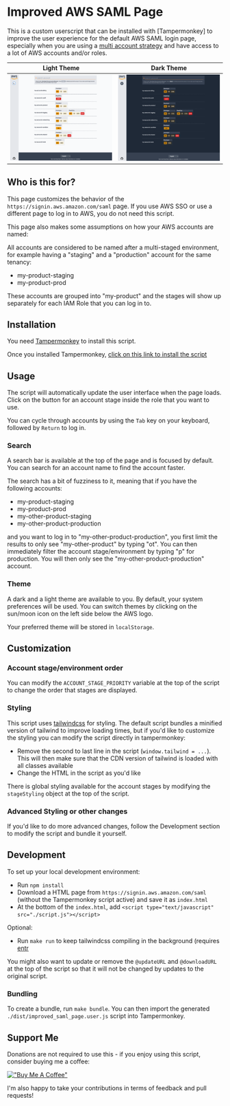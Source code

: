 # Improved AWS SAML Page

This is a custom userscript that can be installed with [Tampermonkey] to improve the user experience for
the default AWS SAML login page, especially when you are using a [multi account strategy](https://aws.amazon.com/organizations/getting-started/best-practices/?nc1=h_ls)
and have access to a lot of AWS accounts and/or roles.

| Light Theme                                          | Dark Theme                                        |
| ---------------------------------------------------- | ------------------------------------------------- |
| [![Light theme](./docs/light.png)](./docs/light.png) | [![Dark theme](./docs/dark.png)](./docs/dark.png) |

## Who is this for?

This page customizes the behavior of the `https://signin.aws.amazon.com/saml` page. If you use AWS SSO or use a different page
to log in to AWS, you do not need this script.

This page also makes some assumptions on how your AWS accounts are named:

All accounts are considered to be named after a multi-staged environment, for example having a "staging" and a
"production" account for the same tenancy:

- my-product-staging
- my-product-prod

These accounts are grouped into "my-product" and the stages will show up separately for each IAM Role
that you can log in to.

## Installation

You need [Tampermonkey](https://www.tampermonkey.net/) to install this script.

Once you installed Tampermonkey, [click on this link to install the script](https://raw.githubusercontent.com/Rukenshia/improved-saml-aws-page/main/dist/improved_saml_page.user.js)

## Usage

The script will automatically update the user interface when the page loads. Click on the button for
an account stage inside the role that you want to use.

You can cycle through accounts by using the `Tab` key on your keyboard, followed by `Return` to log in.

### Search

A search bar is available at the top of the page and is focused by default. You can search for an account
name to find the account faster.

The search has a bit of fuzziness to it, meaning that if you have the following accounts:

- my-product-staging
- my-product-prod
- my-other-product-staging
- my-other-product-production

and you want to log in to "my-other-product-production", you first limit the results to only see
"my-other-product" by typing "ot". You can then immediately filter the account stage/environment
by typing "p" for production. You will then only see the "my-other-product-production" account.

### Theme

A dark and a light theme are available to you. By default, your system preferences will be used.
You can switch themes by clicking on the sun/moon icon on the left side below the AWS logo.

Your preferred theme will be stored in `localStorage`.

## Customization

### Account stage/environment order

You can modify the `ACCOUNT_STAGE_PRIORITY` variable at the top of the script to change the order
that stages are displayed.

### Styling

This script uses [tailwindcss](https://tailwindcss.com) for styling. The default script bundles a
minified version of tailwind to improve loading times, but if you'd like to customize the styling you
can modify the script directly in tampermonkey:

- Remove the second to last line in the script (`window.tailwind = ...`). This will then make sure that
  the CDN version of tailwind is loaded with all classes available
- Change the HTML in the script as you'd like

There is global styling available for the account stages by modifying the `stageStyling` object at
the top of the script.

### Advanced Styling or other changes

If you'd like to do more advanced changes, follow the Development section to modify the script and
bundle it yourself.

## Development

To set up your local development environment:

- Run `npm install`
- Download a HTML page from `https://signin.aws.amazon.com/saml` (without the Tampermonkey script active) and save it as `index.html`
- At the bottom of the `index.html`, add `<script type="text/javascript" src="./script.js"></script>`

Optional:

- Run `make run` to keep tailwindcss compiling in the background (requires [entr](https://eradman.com/entrproject/)

You might also want to update or remove the `@updateURL` and `@downloadURL` at the top of the script so that it
will not be changed by updates to the original script.

### Bundling

To create a bundle, run `make bundle`. You can then import the generated `./dist/improved_saml_page.user.js` script into Tampermonkey.

## Support Me

Donations are not required to use this - if you enjoy using this script, consider buying me a coffee:

[!["Buy Me A Coffee"](https://www.buymeacoffee.com/assets/img/custom_images/orange_img.png)](https://www.buymeacoffee.com/rukenshia)

I'm also happy to take your contributions in terms of feedback and pull requests!

